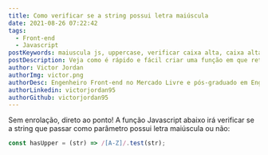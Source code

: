 ```yaml
---
title: Como verificar se a string possui letra maiúscula
date: 2021-08-26 07:22:42
tags:
  - Front-end
  - Javascript
postKeywords: maiuscula js, uppercase, verificar caixa alta, caixa alta, maiuscula verificar
postDescription: Veja como é rápido e fácil criar uma função em que retorna se a string possui letra maiúscula ou não!
author: Victor Jordan
authorImg: victor.png
authorDesc: Engenheiro Front-end no Mercado Livre e pós-graduado em Engenharia de Software pela PUC-MG e formado em Banco de Dados pela Fatec, apaixonado por usabilidade, performance e UX!
authorLinkedin: victorjordan95
authorGithub: victorjordan95
---
```


Sem enrolação, direto ao ponto!
A função Javascript abaixo irá verificar se a string que passar como parâmetro possui letra maiúscula ou não:

```javascript
const hasUpper = (str) => /[A-Z]/.test(str);
```

